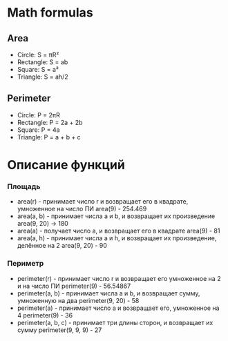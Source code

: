 # Math formulas
## Area
- Circle: S = πR²
- Rectangle: S = ab
- Square: S = a²
- Triangle: S = ah/2

## Perimeter
- Circle: P = 2πR
- Rectangle: P = 2a + 2b
- Square: P = 4a
- Triangle: P = a + b + c

# Описание функций
### Площадь
- area(r) - принимает число r и возвращает его в квадрате, умноженное на число ПИ
  area(9) - 254.469
- area(a, b) - принимает числа a и b, и возвращает их произведение
  area(9, 20) → 180
- area(a) - получает число a, и возвращает его в квадрате
  area(9) - 81
- area(a, h) - принимает числа а и h, и возвращает их произведение, делённое на 2
  area(9, 20) - 90

### Периметр
- perimeter(r) - принимает число r и возвращает его умноженное на 2 и на число ПИ
  perimeter(9) - 56.54867
- perimeter(a, b) - принимает числа a и b, и возвращает сумму, умноженную на два
  perimeter(9, 20) - 58
- perimeter(a) - принимает число а и возвращает его, умноженное на 4
  perimeter(9) - 36
- perimeter(a, b, c) - принимает три длины сторон, и возвращает их сумму
  perimeter(9, 9, 9) - 27